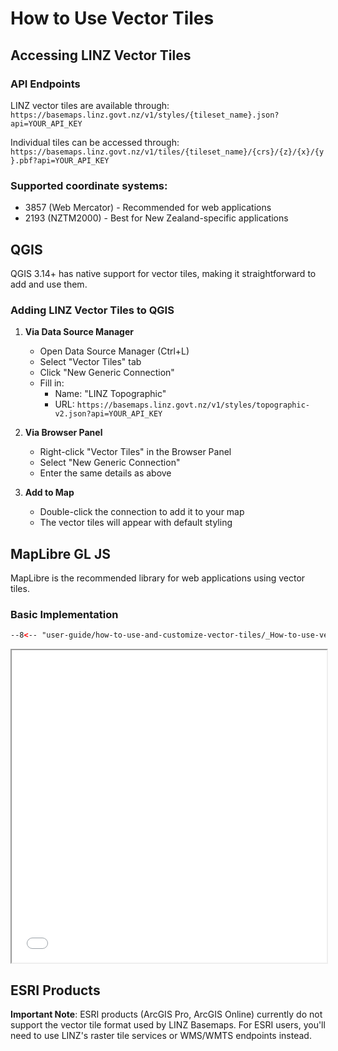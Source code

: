 # How to Use Vector Tiles

## Accessing LINZ Vector Tiles

### API Endpoints
LINZ vector tiles are available through:
`https://basemaps.linz.govt.nz/v1/styles/{tileset_name}.json?api=YOUR_API_KEY`

Individual tiles can be accessed through:
`https://basemaps.linz.govt.nz/v1/tiles/{tileset_name}/{crs}/{z}/{x}/{y}.pbf?api=YOUR_API_KEY`

### Supported coordinate systems:

- 3857 (Web Mercator) - Recommended for web applications
- 2193 (NZTM2000) - Best for New Zealand-specific applications

## QGIS

QGIS 3.14+ has native support for vector tiles, making it straightforward to add and use them.

### Adding LINZ Vector Tiles to QGIS

1. **Via Data Source Manager**
   - Open Data Source Manager (Ctrl+L)
   - Select "Vector Tiles" tab
   - Click "New Generic Connection"
   - Fill in:
     - Name: "LINZ Topographic"
     - URL: `https://basemaps.linz.govt.nz/v1/styles/topographic-v2.json?api=YOUR_API_KEY`

2. **Via Browser Panel**
   - Right-click "Vector Tiles" in the Browser Panel
   - Select "New Generic Connection"
   - Enter the same details as above

3. **Add to Map**
   - Double-click the connection to add it to your map
   - The vector tiles will appear with default styling

## MapLibre GL JS

MapLibre is the recommended library for web applications using vector tiles.

### Basic Implementation

```html
--8<-- "user-guide/how-to-use-and-customize-vector-tiles/_How-to-use-vector-tiles/index.maplibre.vector.3857.html"
```

<iframe src="index.maplibre.vector.3857.html" height="500px" width="100%" scrolling="no"></iframe>

## ESRI Products

**Important Note**: ESRI products (ArcGIS Pro, ArcGIS Online) currently do not support the vector tile format used by LINZ Basemaps. For ESRI users, you'll need to use LINZ's raster tile services or WMS/WMTS endpoints instead.